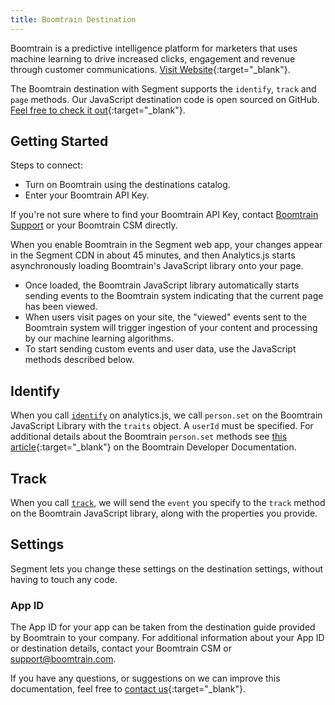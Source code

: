 ```yaml
---
title: Boomtrain Destination
---
```


Boomtrain is a predictive intelligence platform for marketers that uses machine learning to drive increased clicks, engagement and revenue through customer communications. [Visit Website](http://boomtrain.com){:target="_blank"}.

The Boomtrain destination with Segment supports the `identify`, `track` and `page` methods.  Our JavaScript destination code is open sourced on GitHub. [Feel free to check it out](https://github.com/boomtrain/segmentio_integration){:target="_blank"}.

## Getting Started


Steps to connect:
 - Turn on Boomtrain using the destinations catalog.
 - Enter your Boomtrain API Key.

If you're not sure where to find your Boomtrain API Key, contact [Boomtrain Support](mailto:support@boomtrain.com) or your Boomtrain CSM directly.

When you enable Boomtrain in the Segment web app, your changes appear in the Segment CDN in about 45 minutes, and then Analytics.js starts asynchronously loading Boomtrain's JavaScript library onto your page.
- Once loaded, the Boomtrain JavaScript library automatically starts sending events to the Boomtrain system indicating that the current page has been viewed.
- When users visit pages on your site, the "viewed" events sent to the Boomtrain system will trigger ingestion of your content and processing by our machine learning algorithms.
- To start sending custom events and user data, use the JavaScript methods described below.

## Identify

When you call [`identify`](/docs/connections/spec/identify/) on analytics.js, we call `person.set` on the Boomtrain JavaScript Library with the `traits` object. A `userId` must be specified.  For additional details about the Boomtrain `person.set` methods see [this article](https://boomtrain.readme.io/docs/set){:target="_blank"} on the Boomtrain Developer Documentation.

## Track

When you call [`track`](/docs/connections/spec/track/), we will send the `event` you specify to the `track` method on the Boomtrain JavaScript library, along with the properties you provide.

## Settings

Segment lets you change these settings on the destination settings, without having to touch any code.

### App ID
The App ID for your app can be taken from the destination guide provided by Boomtrain to your company.  For additional information about your App ID or destination details, contact your Boomtrain CSM or [support@boomtrain.com](mailto:support@boomtrain.com).


If you have any questions, or suggestions on we can improve this documentation, feel free to [contact us](http://boomtrain.com/contact/){:target="_blank"}.
